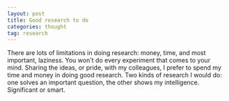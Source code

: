 ```yaml
---
layout: post
title: Good research to do 
categories: thought
tag: research
---
```


There are lots of limitations in doing research: money, time, and most important, laziness. You won\'t do every experiment that comes to your mind. Sharing the ideas, or pride, with my colleagues, I prefer to spend my time and money in doing good research. Two kinds of research I would do: one solves an important question, the other shows my intelligence. Significant or smart.
